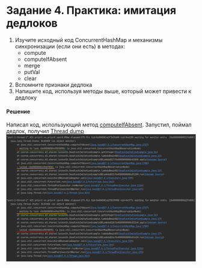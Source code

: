 # Задание 4. Практика: имитация дедлоков #

1. Изучите исходный код ConcurrentHashMap и механизмы синхронизации (если они есть) в методах:
    * compute
    * computeIfAbsent
    * merge
    * putVal
    * clear
2. Вспомните признаки дедлока
3. Напишите код, используя методы выше, который может привести к дедлоку

#### Решение ####

Написал код, использующий метод [computeIfAbsent](./DeadlockImitationExample.java).
Запустил, поймал дедлок, получил [Thread dump](./concurrent-hash-map-deadlock.txt)
![Иллюстрация](./concurrent-hash-map-deadlock-example.png)

